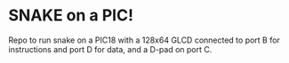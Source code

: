 # SNAKE on a PIC!
Repo to run snake on a PIC18 with a 128x64 GLCD connected to port B for instructions and port D for data, and a D-pad on port C.
